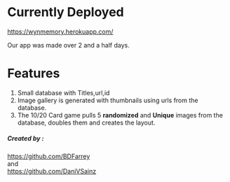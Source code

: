 # Currently Deployed 
https://wynmemory.herokuapp.com/

Our app was made  over 2 and a half days.


# Features
1. Small database with Titles,url,id
2. Image gallery is generated with thumbnails using urls from the database.
3. The 10/20 Card game pulls 5 **randomized**  and  **Unique** images from the database, doubles them and creates the layout.

##### Created by :
https://github.com/BDFarrey  
and   
https://github.com/DaniVSainz

